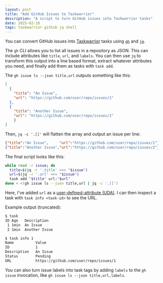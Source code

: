 ```yaml
---
layout: post
title: "Add GitHub Issues to Taskwarrior"
description: "A script to turn GitHub issues into Taskwarrior tasks"
date: 2025-02-18
tags: taskwarrior github jq shell
---
```


You can convert GitHub issues into [Taskwarrior](https://taskwarrior.org/)
tasks using [`gh`](https://cli.github.com/) and [`jq`](https://jqlang.org/).

The `gh` CLI allows you to list all issues in a repository as JSON. This can include
attributes like `title`, `url`, and `labels`. You can then use `jq` to
transform this output into a line based format, extract whatever attributes
you need, and finally add them as tasks with `task add`.

The `gh issue ls --json title,url` outputs something like this:

```json
[
  {
    "title": "An Issue",
    "url": "https://github.com/user/repo/issues/1"
  },
  {
    "title": "Another Issue",
    "url": "https://github.com/user/repo/issues/2"
    }
]
```

Then, `jq -c '.[]'` will flatten the array and output an issue per line:

```json
{"title":"An Issue",     "url":"https://github.com/user/repo/issues/1"}
{"title":"Another Issue","url":"https://github.com/user/repo/issues/2"}
```

The final script looks like this: 

```bash
while read -r issue; do
  title=$(jq -r '.title' <<< "$issue")
  url=$(jq -r '.url' <<< "$issue")
  task add "$title" url:"$url"
done < <(gh issue ls --json title,url | jq -c '.[]')
```

Here, I've added `url` as a [user-defined-attribute (UDA)](https://taskwarrior.org/docs/udas/).
I can then inspect a task with `task info <task-id>` to see the URL.

Example output (truncated):

```bash
$ task
ID Age   Description 
 1 1min  An Issue
 2 1min  Another Issue

$ task info 1
Name          Value
ID            1
Description   An Issue
Status        Pending
URL           https://github.com/user/repo/issues/1
```

You can also turn issue labels into task tags by adding `labels` to the `gh issue` invocation, like `gh issue ls --json title,url,labels`.
